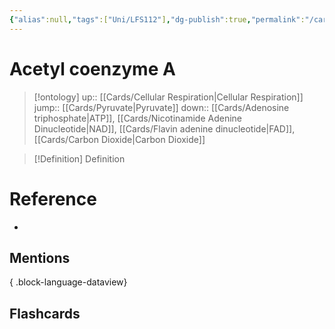 ```yaml
---
{"alias":null,"tags":["Uni/LFS112"],"dg-publish":true,"permalink":"/cards/acetyl-coenzyme-a/","dgPassFrontmatter":true}
---
```


# Acetyl coenzyme A

> [!ontology]
> up:: [[Cards/Cellular Respiration\|Cellular Respiration]]
> jump:: [[Cards/Pyruvate\|Pyruvate]]
> down:: [[Cards/Adenosine triphosphate\|ATP]], [[Cards/Nicotinamide Adenine Dinucleotide\|NAD]], [[Cards/Flavin adenine dinucleotide\|FAD]], [[Cards/Carbon Dioxide\|Carbon Dioxide]]

> [!Definition] Definition

# Reference

- 

## Mentions


{ .block-language-dataview}

## Flashcards